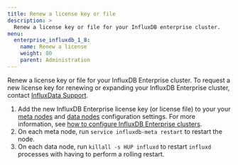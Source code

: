 ```yaml
---
title: Renew a license key or file
description: >
  Renew a license key or file for your InfluxDB enterprise cluster.
menu:
  enterprise_influxdb_1_8:
    name: Renew a license
    weight: 80
    parent: Administration
---
```


Renew a license key or file for your InfluxDB Enterprise cluster. To request a new license key for renewing or expanding your InfluxDB Enterprise cluster, contact [InfluxData Support](mailto:support@influxdata.com).

1. Add the new InfluxDB Enterprise license key (or license file) to your your [meta nodes](/enterprise_influxdb/v1.8/administration/config-meta-nodes/#enterprise-license-settings) and [data nodes](/enterprise_influxdb/v1.8/administration/config-data-nodes/#enterprise-license-settings) configuration settings. For more information, see [how to configure InfluxDB Enterprise clusters](/enterprise_influxdb/v1.8/administration/configuration/).
2. On each meta node, run `service influxdb-meta restart` to restart the node.
3. On each data node, run `killall -s HUP influxd` to restart `influxd` processes with having to perform a rolling restart.
